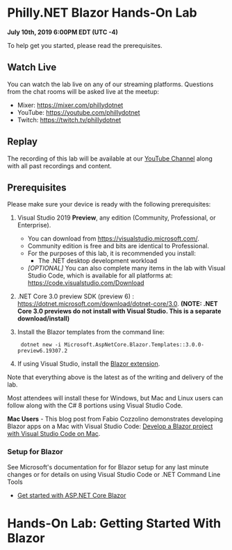 # Philly.<span>NET</span> Blazor Hands-On Lab

**July 10th, 2019 6:00PM EDT (UTC -4)**

To help get you started, please read the prerequisites.

## Watch Live
You can watch the lab live on any of our streaming platforms.  Questions from the chat rooms will be asked live at the meetup:
- Mixer: https://mixer.com/phillydotnet
- YouTube: https://youtube.com/phillydotnet
- Twitch: https://twitch.tv/phillydotnet

## Replay
The recording of this lab will be available at our [YouTube Channel](https://youtube.com/phillydotnet) along with all past recordings and content.

## Prerequisites
Please make sure your device is ready with the following prerequisites:
1. Visual Studio 2019 **Preview**, any edition (Community, Professional, or Enterprise).
    - You can download from https://visualstudio.microsoft.com/.
    - Community edition is free and bits are identical to Professional.
    - For the purposes of this lab, it is recommended you install:
        - The .NET desktop development workload
    - *[OPTIONAL]* You can also complete many items in the lab with Visual Studio Code, which is available for all platforms at: https://code.visualstudio.com/Download

1. .NET Core 3.0 preview SDK (preview 6) : https://dotnet.microsoft.com/download/dotnet-core/3.0. **(NOTE:  .NET Core 3.0 previews do not install with Visual Studio.  This is a separate download/install)**

1. Install the Blazor templates from the command line:

        dotnet new -i Microsoft.AspNetCore.Blazor.Templates::3.0.0-preview6.19307.2

1. If using Visual Studio, install the [Blazor extension](https://marketplace.visualstudio.com/items?itemName=aspnet.blazor).

Note that everything above is the latest as of the writing and delivery of the lab.

Most attendees will install these for Windows, but Mac and Linux users can follow along with the C# 8 portions using Visual Studio Code.

**Mac Users** - This blog post from Fabio Cozzolino demonstrates developing Blazor apps on a Mac with Visual Studio Code: [Develop a Blazor project with Visual Studio Code on Mac](http://www.fabiocozzolino.eu/develop-blazor-project-visual-studio-code-mac/).

### Setup for Blazor
See Microsoft's documentation for for Blazor setup for any last minute changes or for details on using Visual Studio Code or .NET Command Line Tools

- [Get started with ASP.NET Core Blazor](https://docs.microsoft.com/en-us/aspnet/core/blazor/get-started?view=aspnetcore-3.0&tabs=visual-studio)   

# Hands-On Lab: Getting Started With Blazor